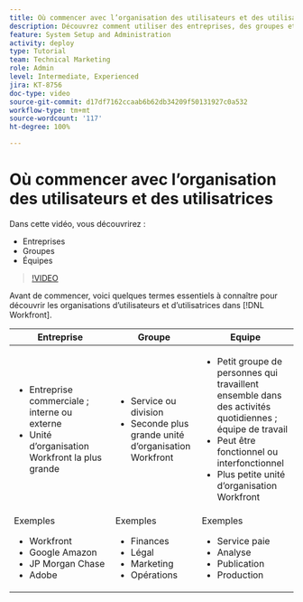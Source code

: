 ```yaml
---
title: Où commencer avec l’organisation des utilisateurs et des utilisatrices
description: Découvrez comment utiliser des entreprises, des groupes et des équipes pour l’organisation des utilisateurs et des utilisatrices et les autorisations pour les tâches.
feature: System Setup and Administration
activity: deploy
type: Tutorial
team: Technical Marketing
role: Admin
level: Intermediate, Experienced
jira: KT-8756
doc-type: video
source-git-commit: d17df7162ccaab6b62db34209f50131927c0a532
workflow-type: tm+mt
source-wordcount: '117'
ht-degree: 100%

---
```


# Où commencer avec l’organisation des utilisateurs et des utilisatrices

Dans cette vidéo, vous découvrirez :

* Entreprises
* Groupes
* Équipes

>[!VIDEO](https://video.tv.adobe.com/v/335068/?quality=12&learn=on&enablevpops)

Avant de commencer, voici quelques termes essentiels à connaître pour découvrir les organisations d’utilisateurs et d’utilisatrices dans [!DNL Workfront].

| Entreprise | Groupe | Equipe |
| --- | --- | --- |
| <ul><li>Entreprise commerciale ; interne ou externe</li><li>Unité d’organisation Workfront la plus grande</li></ul> | <ul><li>Service ou division</li><li>Seconde plus grande unité d’organisation Workfront</li></ul> | <ul><li>Petit groupe de personnes qui travaillent ensemble dans des activités quotidiennes ; équipe de travail</li><li>Peut être fonctionnel ou interfonctionnel</li><li>Plus petite unité d’organisation Workfront</li></ul> |
| Exemples <ul><li>Workfront</li><li>Google Amazon</li><li>JP Morgan Chase</li><li>Adobe</li></ul> | Exemples <ul><li>Finances</li><li>Légal</li><li>Marketing</li><li>Opérations</li></ul> | Exemples <ul><li>Service paie</li><li>Analyse</li><li>Publication</li><li>Production</li></ul> |



